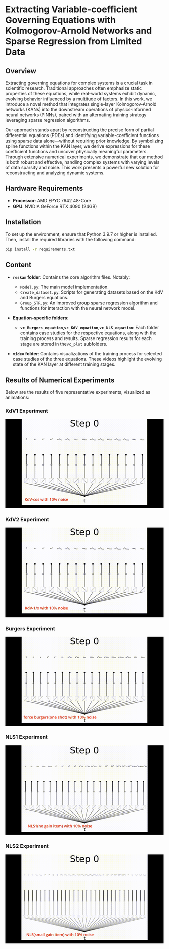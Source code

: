 # Extracting Variable-coefficient Governing Equations with Kolmogorov-Arnold Networks and Sparse Regression from Limited Data

## Overview

Extracting governing equations for complex systems is a crucial task in scientific research. Traditional approaches often emphasize static properties of these equations, while real-world systems exhibit dynamic, evolving behavior influenced by a multitude of factors. In this work, we introduce a novel method that integrates single-layer Kolmogorov-Arnold networks (KANs) into the downstream operations of physics-informed neural networks (PINNs), paired with an alternating training strategy leveraging sparse regression algorithms.

Our approach stands apart by reconstructing the precise form of partial differential equations (PDEs) and identifying variable-coefficient functions using sparse data alone—without requiring prior knowledge. By symbolizing spline functions within the KAN layer, we derive expressions for these coefficient functions and uncover physically meaningful parameters. Through extensive numerical experiments, we demonstrate that our method is both robust and effective, handling complex systems with varying levels of data sparsity and noise. This work presents a powerful new solution for reconstructing and analyzing dynamic systems.

## Hardware Requirements

- **Processor**: AMD EPYC 7642 48-Core
- **GPU**: NVIDIA GeForce RTX 4090 (24GB)

## Installation

To set up the environment, ensure that Python 3.9.7 or higher is installed. Then, install the required libraries with the following command:

```bash
pip install -r requirements.txt
```

## Content

- **`reskan` folder**: Contains the core algorithm files. Notably:

  - `Model.py`: The main model implementation.
  - `Create_dataset.py`: Scripts for generating datasets based on the KdV and Burgers equations.
  - `Group_STR.py`: An improved group sparse regression algorithm and functions for interaction with the neural network model.
- **Equation-specific folders**:

  - **`vc_Burgers_equation`**,**`vc_KdV_equation`**,**`vc_NLS_equation`**: Each folder contains case studies for the respective equations, along with the training process and results. Sparse regression results for each stage are stored in the`vc_plot` subfolders.
- **`video` folder**: Contains visualizations of the training process for selected case studies of the three equations. These videos highlight the evolving state of the KAN layer at different training stages.

## Results of Numerical Experiments

Below are the results of five representative experiments, visualized as animations:

### KdV1 Experiment

![KdV1 Animation](video_gif/KdV1_video.gif)

### KdV2 Experiment

![KdV2 Animation](video_gif/KdV2_video.gif)

### Burgers Experiment

![Burgers Animation](video_gif/Burgers_video.gif)

### NLS1 Experiment

![NLS1 Animation](video_gif/NLS1_video.gif)

### NLS2 Experiment

![NLS2 Animation](video_gif/NLS2_video.gif)



